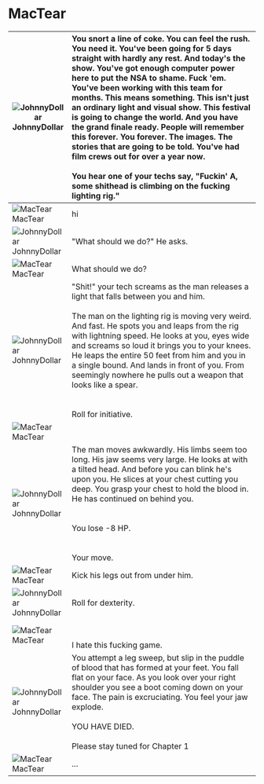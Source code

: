 # MacTear

| ![JohnnyDollar](https://i.imgur.com/0XQ6aLrb.png)<br>JohnnyDollar | You snort a line of coke.  You can feel the rush.  You need it.  You've been going for 5 days straight with hardly any rest. And today's the show. You've got enough computer power here to put the NSA to shame.  Fuck 'em.  You've been working with this team for months. This means something.  This isn't just an ordinary light and visual show.  This festival is going to change the world.  And you have the grand finale ready.  People will remember this forever.  You forever.  The images. The stories that are going to be told.  You've had film crews out for over a year now.  <br /><br />You hear one of your techs say, "Fuckin' A, some shithead is climbing on the fucking lighting rig." |
| --- | :--- |
| ![MacTear](https://i.imgur.com/BSQmgBub.png)<br>MacTear | hi |
| ![JohnnyDollar](https://i.imgur.com/0XQ6aLrb.png)<br>JohnnyDollar | "What should we do?" He asks. |
| ![MacTear](https://i.imgur.com/BSQmgBub.png)<br>MacTear | What should we do? |
| ![JohnnyDollar](https://i.imgur.com/0XQ6aLrb.png)<br>JohnnyDollar | "Shit!" your tech screams as the man releases a light that falls between you and him.  <br /><br />The man on the lighting rig is moving very weird.  And fast.  He spots you and leaps from the rig with lightning speed.  He looks at you, eyes wide and screams so loud it brings you to your knees.  He leaps the entire 50 feet from him and you in a single bound.  And lands in front of you.  From seemingly nowhere he pulls out a weapon that looks like a spear. <br /><br /><br />Roll for initiative. |
| ![MacTear](https://i.imgur.com/BSQmgBub.png)<br>MacTear |  |
| ![JohnnyDollar](https://i.imgur.com/0XQ6aLrb.png)<br>JohnnyDollar | The man moves awkwardly.  His limbs seem too long.  His jaw seems very large.  He looks at with a tilted head.  And before you can blink he's upon you.  He slices at your chest cutting you deep.  You grasp your chest to hold the blood in.  He has continued on behind you.<br /><br /><br />You lose -8 HP.<br /><br /><br />Your move. |
| ![MacTear](https://i.imgur.com/BSQmgBub.png)<br>MacTear | Kick his legs out from under him. |
| ![JohnnyDollar](https://i.imgur.com/0XQ6aLrb.png)<br>JohnnyDollar | Roll for dexterity. |
| ![MacTear](https://i.imgur.com/BSQmgBub.png)<br>MacTear | <br /><br />I hate this fucking game. |
| ![JohnnyDollar](https://i.imgur.com/0XQ6aLrb.png)<br>JohnnyDollar | You attempt a leg sweep, but slip in the puddle of blood that has formed at your feet.  You fall flat on your face.  As you look over your right shoulder you see a boot coming down on your face.  The pain is excruciating.  You feel your jaw explode.  <br /><br />YOU HAVE DIED.<br /><br />Please stay tuned for Chapter 1 |
| ![MacTear](https://i.imgur.com/BSQmgBub.png)<br>MacTear | ... |

